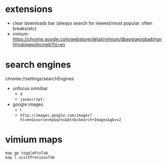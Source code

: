 # extensions
* clear downloads bar (always search for newest/most popular. often breaks/etc)
* vimium: https://chrome.google.com/webstore/detail/vimium/dbepggeogbaibhgnhhndojpepiihcmeb?hl=en

# search engines
chrome://settings/searchEngines
* unfocus omnibar
  * x
  * `javascript:`
* google images
  * i
  * `http://images.google.com/images?hl=en&source=hp&q=%s&btnG=Search+Images&gbv=2`
  
  
# vimium maps
```
map gp togglePinTab
map l visitPreviousTab
```
